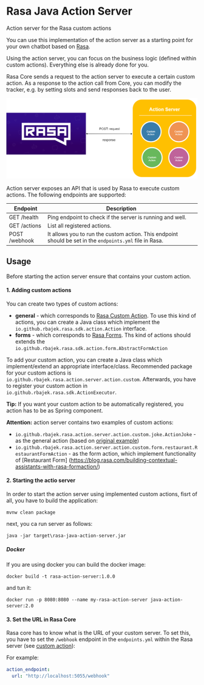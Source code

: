 # Rasa Java Action Server
Action server for the Rasa custom actions

You can use this implementation of the action server as a starting point for your own chatbot based on [Rasa](https://rasa.com/).

Using the action server, you can focus on the business logic (defined within custom actions). Everything else is already done for you.

Rasa Core sends a request to the action server to execute a certain custom action. As a response to the action call from Core, you can modify the tracker, e.g. by setting slots and send responses back to the user.

![Action Server](doc/rasa_java_action_server.png)

Action server exposes an API that is used by Rasa to execute custom actions. The following endpoints are supported:

| Endpoint    | Description           |
|----------------|-----------------------------------|
| GET /health        | Ping endpoint to check if the server is running and well.              |
| GET /actions        | List all registered actions.              |
| POST /webhook        | It allows you to run the custom action. This endpoint should be set in the ``endpoints.yml`` file in Rasa.              |

## Usage

Before starting the action server ensure that contains your custom action.

#### 1. Adding custom actions

You can create two types of custom actions:
- **general** - which corresponds to [Rasa Custom Action](https://rasa.com/docs/rasa/core/actions/#custom-actions). To use this kind of actions, you can create a Java class which implement the ``io.github.rbajek.rasa.sdk.action.Action`` interface.
- **forms** - which corresponds to [Rasa Forms](https://rasa.com/docs/rasa/core/forms/). Ths kind of actions should extends the ``io.github.rbajek.rasa.sdk.action.form.AbstractFormAction``

To add your custom action, you can create a Java class which implement/extend an appropriate interface/class. Recommended package for your custom actions is ``io.github.rbajek.rasa.action.server.action.custom``. Afterwards, you have to register your custom action in ``io.github.rbajek.rasa.sdk.ActionExecutor``. 

**Tip:** If you want your custom action to be automatically registered, you action has to be as Spring component.


**Attention:** action server contains two examples of custom actions:
- ``io.github.rbajek.rasa.action.server.action.custom.joke.ActionJoke`` - as the general action (based on [original example](https://rasa.com/docs/rasa/user-guide/running-rasa-with-docker/#creating-a-custom-action))
- ``io.github.rbajek.rasa.action.server.action.custom.form.restaurant.RestaurantFormAction`` - as the form action, which implement functionality of [Restaurant Form] (https://blog.rasa.com/building-contextual-assistants-with-rasa-formaction/)

#### 2. Starting the actio server

In order to start the action server using implemented custom actions, fisrt of all, you have to build the application:

```
mvnw clean package
```

next, you ca run server as follows:

```
java -jar target\rasa-java-action-server.jar
```

##### Docker

If you are using docker you can build the docker image:

```
docker build -t rasa-action-server:1.0.0
```

and tun it:

```
docker run -p 8080:8080 --name my-rasa-action-server java-action-server:2.0
```

#### 3. Set the URL in Rasa Core

Rasa core has to know what is the URL of your custom server. To set this, you have to set the ``/webhook`` endpoint in the ``endpoints.yml`` within the Rasa server (see [custom action](https://rasa.com/docs/rasa/core/actions/#custom-actions)):

For example:

```yml
action_endpoint:
  url: "http://localhost:5055/webhook"
```